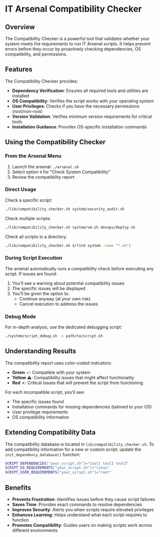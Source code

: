 # IT Arsenal Compatibility Checker

## Overview

The Compatibility Checker is a powerful tool that validates whether your system meets the requirements to run IT Arsenal scripts. It helps prevent errors before they occur by proactively checking dependencies, OS compatibility, and permissions.

## Features

The Compatibility Checker provides:

- **Dependency Verification**: Ensures all required tools and utilities are installed
- **OS Compatibility**: Verifies the script works with your operating system
- **User Privileges**: Checks if you have the necessary permissions (root/non-root)
- **Version Validation**: Verifies minimum version requirements for critical tools
- **Installation Guidance**: Provides OS-specific installation commands

## Using the Compatibility Checker

### From the Arsenal Menu

1. Launch the arsenal: `./arsenal.sh`
2. Select option `9` for "Check System Compatibility"
3. Review the compatibility report

### Direct Usage

Check a specific script:
```bash
./lib/compatibility_checker.sh system/security_audit.sh
```

Check multiple scripts:
```bash
./lib/compatibility_checker.sh system/vm.sh devops/deploy.sh
```

Check all scripts in a directory:
```bash
./lib/compatibility_checker.sh $(find system -name "*.sh")
```

### During Script Execution

The arsenal automatically runs a compatibility check before executing any script. If issues are found:

1. You'll see a warning about potential compatibility issues
2. The specific issues will be displayed
3. You'll be given the option to:
   - Continue anyway (at your own risk)
   - Cancel execution to address the issues

### Debug Mode

For in-depth analysis, use the dedicated debugging script:

```bash
./system/script_debug.sh -s path/to/script.sh
```

## Understanding Results

The compatibility report uses color-coded indicators:

- **Green** ✓: Compatible with your system
- **Yellow** ⚠️: Compatibility issues that might affect functionality
- **Red** ✗: Critical issues that will prevent the script from functioning

For each incompatible script, you'll see:
- The specific issues found
- Installation commands for missing dependencies (tailored to your OS)
- User privilege requirements
- OS compatibility information

## Extending Compatibility Data

The compatibility database is located in `lib/compatibility_checker.sh`. To add compatibility information for a new or custom script, update the `init_dependency_database()` function:

```bash
SCRIPT_DEPENDENCIES["your_script.sh"]="tool1 tool2 tool3"
SCRIPT_OS_REQUIREMENTS["your_script.sh"]="linux"
SCRIPT_USER_REQUIREMENTS["your_script.sh"]="root"
```

## Benefits

- **Prevents Frustration**: Identifies issues before they cause script failures
- **Saves Time**: Provides exact commands to resolve dependencies
- **Improves Security**: Alerts you when scripts require elevated privileges
- **Enhances Learning**: Helps understand what each script requires to function
- **Promotes Compatibility**: Guides users on making scripts work across different environments
